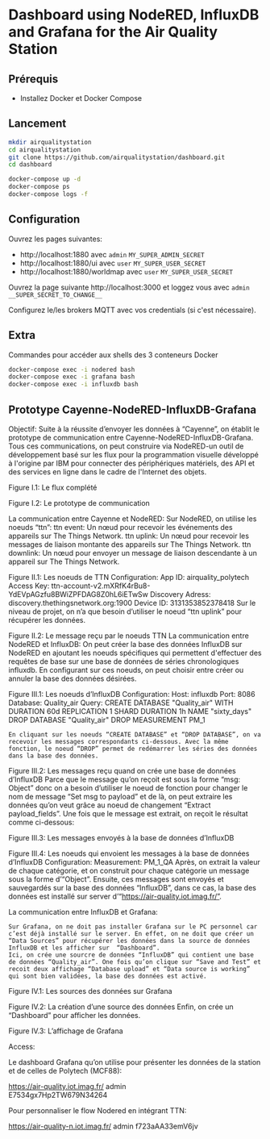 # Dashboard using NodeRED, InfluxDB and Grafana for the Air Quality Station

## Prérequis
* Installez Docker et Docker Compose

## Lancement

```bash
mkdir airqualitystation
cd airqualitystation
git clone https://github.com/airqualitystation/dashboard.git
cd dashboard

docker-compose up -d
docker-compose ps
docker-compose logs -f
```

## Configuration

Ouvrez les pages suivantes:
* http://localhost:1880 avec `admin` `MY_SUPER_ADMIN_SECRET`
* http://localhost:1880/ui avec `user` `MY_SUPER_USER_SECRET`
* http://localhost:1880/worldmap avec `user` `MY_SUPER_USER_SECRET`

Ouvrez la page suivante http://localhost:3000 et loggez vous avec `admin` `__SUPER_SECRET_TO_CHANGE__`

Configurez le/les brokers MQTT avec vos credentials (si c'est nécessaire).

## Extra

Commandes pour accéder aux shells des 3 conteneurs Docker
```bash
docker-compose exec -i nodered bash
docker-compose exec -i grafana bash
docker-compose exec -i influxdb bash

```
## Prototype Cayenne-NodeRED-InfluxDB-Grafana

Objectif:
	Suite à la réussite d’envoyer les données à “Cayenne”, on établit le prototype de communication entre Cayenne-NodeRED-InfluxDB-Grafana. Tous ces communications, on peut construire via NodeRED-un outil de développement basé sur les flux pour la programmation visuelle développé à l'origine par IBM pour connecter des périphériques matériels, des API et des services en ligne dans le cadre de l'Internet des objets.


Figure I.1: Le flux complété

Figure I.2: Le prototype de communication


La communication entre Cayenne et NodeRED:
	Sur NodeRED, on utilise les noeuds “ttn”:
ttn event: Un nœud pour recevoir les événements des appareils sur The Things Network.
ttn uplink: Un nœud pour recevoir les messages de liaison montante des appareils sur The Things Network.
ttn downlink: Un nœud pour envoyer un message de liaison descendante à un appareil sur The Things Network.

Figure II.1: Les noeuds de TTN
Configuration:
App ID: airquality_polytech
Access Key: ttn-account-v2.mXRfK4rBu8-YdEVpAGzfu8BWiZPFDAG8Z0hL6iETwSw
Discovery Adress: discovery.thethingsnetwork.org:1900
Device ID: 3131353852378418
	Sur le niveau de projet, on n’a que besoin d’utiliser le noeud “ttn uplink” pour récupérer les données. 

Figure II.2: Le message reçu par le noeuds TTN
La communication entre NodeRED et InfluxDB:
	On peut créer la base des données InfluxDB sur NodeRED en ajoutant les noeuds spécifiques qui permettent d'effectuer des requêtes de base sur une base de données de séries chronologiques influxdb. En configurant sur ces noeuds, on peut choisir entre créer ou annuler la base des données désirées.
	
	
Figure III.1: Les noeuds d’InfluxDB
Configuration:
Host: influxdb
Port: 8086
Database: Quality_air
Query: 
CREATE DATABASE "Quality_air" WITH DURATION 60d REPLICATION 1 SHARD DURATION 1h NAME "sixty_days"
DROP DATABASE "Quality_air"
DROP MEASUREMENT PM_1

	En cliquant sur les noeuds “CREATE DATABASE” et “DROP DATABASE”, on va recevoir les messages correspondants ci-dessous. Avec la même fonction, le noeud “DROP” permet de redémarrer les séries des données dans la base des données.

Figure III.2: Les messages reçu quand on crée une base de données d’InfluxDB
Parce que le message qu’on reçoit est sous la forme “msg: Object” donc on a besoin d’utiliser le noeud de fonction pour changer le nom de message “Set msg to payload” et de là, on peut extraire les données qu’on veut grâce au noeud de changement “Extract payload_fields”. Une fois que le message est extrait, on reçoit le résultat comme ci-dessous:

Figure III.3: Les messages envoyés à la base de données d’InfluxDB

Figure III.4: Les noeuds qui envoient les messages à la base de données d’InfluxDB
Configuration:
Measurement: PM_1_QA
	Après, on extrait la valeur de chaque catégorie, et on construit pour chaque catégorie un message sous la forme d’“Object”. Ensuite, ces messages sont envoyés et sauvegardés sur la base des données “InfluxDB”, dans ce cas, la base des données est installé sur server d’“https://air-quality.iot.imag.fr/”.

La communication entre InfluxDB et Grafana:

	Sur Grafana, on ne doit pas installer Grafana sur le PC personnel car c’est déjà installé sur le server. En effet, on ne doit que créer un “Data Sources” pour récupérer les données dans la source de données InfluxDB et les afficher sur  “Dashboard”.
	Ici, on crée une sourcre de données “InfluxDB” qui contient une base de données “Quality_air”. One fois qu’on clique sur “Save and Test” et recoit deux affichage “Database upload” et “Data source is working” qui sont bien validées, la base des données est activé.


Figure IV.1: Les sources des données sur Grafana

Figure IV.2: La création d’une source des données
	Enfin, on crée un “Dashboard” pour afficher les données.

Figure IV.3: L’affichage de Grafana

Access:

Le dashboard Grafana  qu’on utilise pour présenter les données de la station et de celles de Polytech (MCF88):

https://air-quality.iot.imag.fr/
admin  
E7534gx7Hp2TW679N34264

Pour personnaliser le flow Nodered en intégrant TTN:

https://air-quality-n.iot.imag.fr/
admin 
f723aAA33emV6jv
